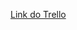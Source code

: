 [Link do Trello](https://trello.com/invite/b/6709a97bd3ab1f03e837770e/ATTI407bd96bfa791db66bec92d30cbbf981B2111D10/projeto-chat-ai)
